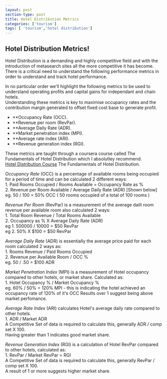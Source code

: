 ```yaml
---
layout: post
section-type: post
title: Hotel Distribution Metrics
categories: ['tourism']
tags: [ 'tourism','hotel distribution']
---
```



## Hotel Distribution Metrics!  

Hotel Distribution is a demanding and highly competitive field and with the introduction of metasearch sites all the more competitive it has become.  
There is a critical need to understand the following performance metrics in order to understand and track hotel performance.   

In no particular order we'll highlight the following metrics to be used to understand operating profits and capital gains for independant and chain hotels.   
Understanding these metrics is key to maximise occupancy rates and the contribution margin generated to offset fixed cost base to generate profit.  

- **Occupancy Rate (OCC).  
- **Revenue per room (RevPar).  
- **Average Daily Rate (ADR).  
- **Market penetration index (MPI).  
- **Average rate index (ARI).  
- **Revenue generation index (RGI).  

These metrics are taught through a coursera course called The Fundamentals of Hotel Distribution which I absolutley recommend.  
[Hotel Distribution Course](https://www.coursera.org/learn/hotel-distribution/home/info) The Fundamentals of Hotel Distribution.  

*Occupancy Rate* (OCC) is a percentage of available rooms being occupied for a period of time and can be calculated 2 different ways:  
	1. Paid Rooms Occupied / Rooms Available = Occupancy Rate as %  
	2. Revenue per Room Available / Average Daily Rate (ADR) [Shown below]  
	eg. 50 / 100 = 50% OCC ( 50 rooms occupied of a total of 100 rooms )  

*Revenue Per Room* (RevPar) is a measurement of the average dailt room revenue per available room also calculated 2 ways:  
	1. Total Room Revenue / Total Rooms Available  
	2. Occupancy as % X Average Daily Rate (ADR)  
	eg 1. 500000 / 10000 = $50 RevPar  
	eg 2. 50% X $100 = $50 RevPar

*Average Daily Rate* (ADR) is essentially the average price paid for each room calculated 2 ways as:  
	1. Rooms Revenue / Paid Rooms Occupied  
	2. Revenue per Available Room / OCC %  
	eg. 50 / .50 = $100 ADR  

*Market Penetration Index* (MPI) is a measurement of Hotel occupancy compared to other hotels, or market share. Calculated as:  
	1. Hotel Occupancy % / Market Occupancy %  
	eg. 60% / 50% = 120% MPI - this is indicating the hotel achieved an occupancy rate of 120% of it's OCC
	Results over 1 suggest being above market perfomance.  

*Average Rate Index* (ARI) calculates Hotel's average daily rate compared to other hotels.  
	1. ADR / Market ADR  
	A Competitive Set of data is required to calculate this, generally ADR / comp set X 100.  
	Having greater than 1 indicates good market share.  

*Revenue Generation Index* (RGI) is a calculation of Hotel RevPar compared to other hotels, calculated as:  
	1. RevPar / Market RevPar = RGI  
	A Competitive Set of data is required to calculate this, generally RevPar / comp set X 100.  
	A result of 1 or more suggests higher market share.  







